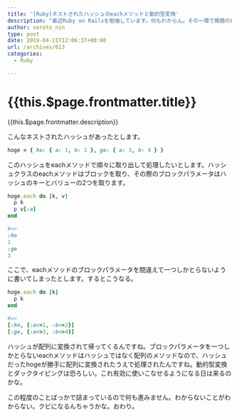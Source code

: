 ```yaml
---
title: '[Ruby]ネストされたハッシュのeachメソッドと動的型変換'
description: "最近Ruby on Railsを勉強しています。何もわからん。その一環で掲題の件で3日くらい詰まったことがあったのでメモしておきます。"
author: seroto_nin
type: post
date: 2019-04-21T12:06:37+00:00
url: /archives/613
categories:
  - Ruby

---
```

# {{this.$page.frontmatter.title}}

<Date/><CategoriesPerPost/>

{{this.$page.frontmatter.description}}

<!--more-->

こんなネストされたハッシュがあったとします。

```ruby
hoge = { ho: { a: 1, b: 2 }, ge: { a: 3, b: 4 } }
```

このハッシュをeachメソッドで順々に取り出して処理したいとします。ハッシュクラスのeachメソッドはブロックを取り、その際のブロックパラメータはハッシュのキーとバリューの2つを取ります。

```ruby
hoge.each do |k, v|
  p k
  p v[:a]
end

#=>
:ho
1
:ge
3
```

ここで、eachメソッドのブロックパラメータを間違えて一つしかとらないように書いてしまったとします。するとこうなる。

```ruby
hoge.each do |k|
  p k
end

#=>
[:ho, {:a=>1, :b=>2}]
[:ge, {:a=>3, :b=>4}]
```

ハッシュが配列に変換されて帰ってくるんですね。ブロックパラメータを一つしかとらないeachメソッドはハッシュではなく配列のメソッドなので、ハッシュだったhogeが勝手に配列に変換されたうえで処理されたんですね。動的型変換とダックタイピングは恐ろしい。これ有効に使いこなせるようになる日は来るのかな。

この程度のことばっかで詰まっているので何も進みません。わからないことがわからない。クビになるんちゃうかな。おわり。
